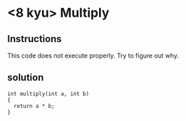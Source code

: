 # <8 kyu> Multiply

## Instructions

This code does not execute properly. Try to figure out why.

## solution

```
int multiply(int a, int b)
{
  return a * b;
}
```
